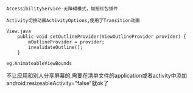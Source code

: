 `AccessibilityService-无障碍模式，如抢红包插件`

`Activity切换动画ActivityOptions,使用了Transition动画`

```
View.java
    public void setOutlineProvider(ViewOutlineProvider provider) {
        mOutlineProvider = provider;
        invalidateOutline();
    }
    
eg.AnimateableViewBounds
```


不让应用和别人分享屏幕的,需要在清单文件的application或者activity中添加android:resizeableActivity="false"就ok了